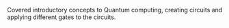 Covered introductory concepts to Quantum computing, creating circuits and applying different gates to the circuits.
